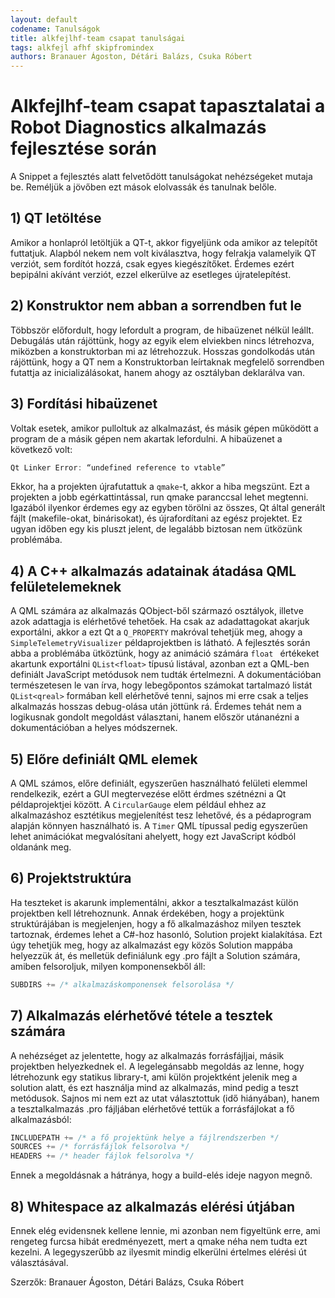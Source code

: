 ```yaml
---
layout: default
codename: Tanulságok
title: alkfejlhf-team csapat tanulságai
tags: alkfejl afhf skipfromindex
authors: Branauer Ágoston, Détári Balázs, Csuka Róbert
---
```



# Alkfejlhf-team csapat tapasztalatai a Robot Diagnostics alkalmazás fejlesztése során

A Snippet a fejlesztés alatt felvetődött tanulságokat nehézségeket mutaja be. Reméljük a jövőben ezt mások elolvassák és tanulnak belőle.

## 1) QT letöltése

Amikor a honlapról letöltjük a QT-t, akkor figyeljünk oda amikor az telepítőt futtatjuk. Alapból nekem nem volt kiválasztva, hogy felrakja valamelyik QT verziót, sem fordítót hozzá, csak egyes kiegészítőket. Érdemes ezért bepipálni akívánt verziót, ezzel elkerülve az esetleges újratelepítést.

## 2) Konstruktor nem abban a sorrendben fut le

Többször előfordult, hogy lefordult a program, de hibaüzenet nélkül leállt. Debugálás után rájöttünk, hogy az egyik elem elviekben nincs létrehozva, miközben a konstruktorban mi az létrehozzuk. Hosszas gondolkodás után rájöttünk, hogy a QT nem a Konstruktorban leírtaknak megfelelő sorrendben futattja az inicializálásokat, hanem ahogy az osztályban deklarálva van.

## 3) Fordítási hibaüzenet

Voltak esetek, amikor pulloltuk az alkalmazást, és másik gépen működött a program de a másik gépen nem akartak lefordulni. A hibaüzenet a következő volt: 

```cpp
Qt Linker Error: “undefined reference to vtable”
```
Ekkor, ha a projekten újrafutattuk a  `` qmake ``-t, akkor a hiba megszünt. Ezt a projekten a jobb egérkattintással, run qmake paranccsal lehet megtenni. Igazából ilyenkor érdemes egy az egyben törölni az összes, Qt által generált fájlt (makefile-okat, binárisokat), és újrafordítani az egész projektet. Ez ugyan időben egy kis pluszt jelent, de legalább biztosan nem ütközünk problémába.

## 4) A C++ alkalmazás adatainak átadása QML felületelemeknek

A QML számára az alkalmazás QObject-ből származó osztályok, illetve azok adattagja is elérhetővé tehetőek. Ha csak az adadattagokat akarjuk exportálni, akkor a ezt Qt a ```Q_PROPERTY``` makróval tehetjük meg, ahogy a ```SimpleTelemetryVisualizer``` példaprojektben is látható. A fejlesztés során abba a problémába ütköztünk, hogy az animáció számára ```float ``` értékeket akartunk exportálni ```QList<float>``` típusú listával, azonban ezt a QML-ben definiált JavaScript metódusok nem tudták értelmezni. A dokumentációban természetesen le van írva, hogy lebegőpontos számokat tartalmazó listát ```QList<qreal>``` formában kell elérhetővé tenni, sajnos mi erre csak a teljes alkalmazás hosszas debug-olása után jöttünk rá. Érdemes tehát nem a logikusnak gondolt megoldást választani, hanem először utánanézni a dokumentációban a helyes módszernek.

## 5) Előre definiált QML elemek

A QML számos, előre definiált, egyszerűen használható felületi elemmel rendelkezik, ezért a GUI megtervezése előtt érdmes szétnézni a Qt példaprojektjei között. A ```CircularGauge``` elem például ehhez az alkalmazáshoz esztétikus megjelenítést tesz lehetővé, és a pédaprogram alapján könnyen használható is. A ```Timer``` QML típussal pedig egyszerűen lehet animációkat megvalósítani ahelyett, hogy ezt JavaScript kódból oldanánk meg.

## 6) Projektstruktúra

Ha teszteket is akarunk implementálni, akkor a tesztalkalmazást külön projektben kell létrehoznunk. Annak érdekében, hogy a projektünk struktúrájában is megjelenjen, hogy a fő alkalmazáshoz milyen tesztek tartoznak, érdemes lehet a C#-hoz hasonló, Solution projekt kialakítása. Ezt úgy tehetjük meg, hogy az alkalmazást egy közös Solution mappába helyezzük át, és melletük definiálunk egy .pro fájlt a Solution számára, amiben felsoroljuk, milyen komponensekből áll:

```cpp TEMPLATE = subdirs
SUBDIRS += /* alkalmazáskomponensek felsorolása */
```
## 7) Alkalmazás elérhetővé tétele a tesztek számára

A nehézséget az jelentette, hogy az alkalmazás forrásfájljai, másik projektben helyezkednek el. A legelegánsabb megoldás az lenne, hogy létrehozunk egy statikus library-t, ami külön projektként jelenik meg a solution alatt, és ezt használja mind az alkalmazás, mind pedig a teszt metódusok. Sajnos mi nem ezt az utat választottuk (idő hiányában), hanem a tesztalkalmazás .pro fájljában elérhetővé tettük a forrásfájlokat a fő alkalmazásból:

```cpp
INCLUDEPATH += /* a fő projektünk helye a fájlrendszerben */
SOURCES += /* forrásfájlok felsorolva */
HEADERS += /* header fájlok felsorolva */
```

Ennek a megoldásnak a hátránya, hogy a build-elés ideje nagyon megnő.

## 8) Whitespace az alkalmazás elérési útjában

Ennek elég evidensnek kellene lennie, mi azonban nem figyeltünk erre, ami rengeteg furcsa hibát eredményezett, mert a qmake néha nem tudta ezt kezelni. A legegyszerűbb az ilyesmit mindig elkerülni értelmes elérési út választásával.


Szerzők: Branauer Ágoston, Détári Balázs, Csuka Róbert
